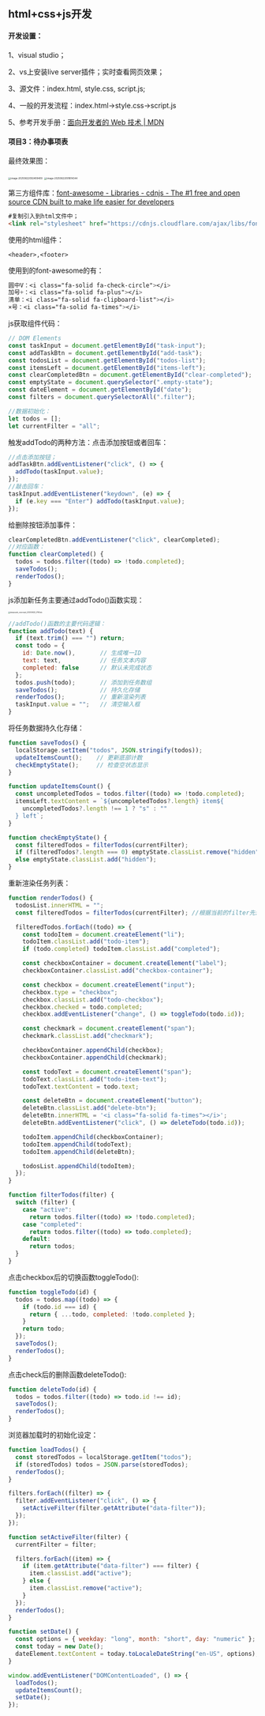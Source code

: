 ## html+css+js开发

#### 开发设置：

1、visual studio；

2、vs上安装live server插件；实时查看网页效果；

3、源文件：index.html, style.css, script.js;

4、一般的开发流程：index.html->style.css->script.js

5、参考开发手册：[面向开发者的 Web 技术 | MDN](https://developer.mozilla.org/zh-CN/docs/Web)



#### 项目3：待办事项表

最终效果图：

<img src="img/image-20250622092409409.png" alt="image-20250622092409409" style="zoom:33%;" />

<img src="img/image-20250622091814344.png" alt="image-20250622091814344" style="zoom: 33%;" />

第三方组件库：[font-awesome - Libraries - cdnjs - The #1 free and open source CDN built to make life easier for developers](https://cdnjs.com/libraries/font-awesome)

```html
#复制引入到html文件中；
<link rel="stylesheet" href="https://cdnjs.cloudflare.com/ajax/libs/font-awesome/6.7.2/css/all.min.css" integrity="sha512-Evv84Mr4kqVGRNSgIGL/F/aIDqQb7xQ2vcrdIwxfjThSH8CSR7PBEakCr51Ck+w+/U6swU2Im1vVX0SVk9ABhg==" crossorigin="anonymous" referrerpolicy="no-referrer" />
```

使用的html组件：

```hmtl
<header>,<footer>
```

使用到的font-awesome的有：

```css
圆中V：<i class="fa-solid fa-check-circle"></i>
加号+：<i class="fa-solid fa-plus"></i>
清单：<i class="fa-solid fa-clipboard-list"></i>
×号：<i class="fa-solid fa-times"></i>
```



js获取组件代码：

```js
// DOM Elements
const taskInput = document.getElementById("task-input");
const addTaskBtn = document.getElementById("add-task");
const todosList = document.getElementById("todos-list");
const itemsLeft = document.getElementById("items-left");
const clearCompletedBtn = document.getElementById("clear-completed");
const emptyState = document.querySelector(".empty-state");
const dateElement = document.getElementById("date");
const filters = document.querySelectorAll(".filter");

//数据初始化：
let todos = [];
let currentFilter = "all";
```

触发addTodo的两种方法：点击添加按钮或者回车：

```js
//点击添加按钮；
addTaskBtn.addEventListener("click", () => {
  addTodo(taskInput.value);
});
//敲击回车：
taskInput.addEventListener("keydown", (e) => {
  if (e.key === "Enter") addTodo(taskInput.value);
});
```

给删除按钮添加事件：

```js
clearCompletedBtn.addEventListener("click", clearCompleted);
//对应函数：
function clearCompleted() {
  todos = todos.filter((todo) => !todo.completed);
  saveTodos();
  renderTodos();
}
```

js添加新任务主要通过addTodo()函数实现：

<img src="img/deepseek_mermaid_20250622_f760eb.png" alt="deepseek_mermaid_20250622_f760eb" style="zoom: 25%;" />

```js
//addTodo()函数的主要代码逻辑：
function addTodo(text) {
  if (text.trim() === "") return;
  const todo = {
    id: Date.now(),       // 生成唯一ID
    text: text,           // 任务文本内容
    completed: false      // 默认未完成状态
  };
  todos.push(todo);       // 添加到任务数组
  saveTodos();            // 持久化存储
  renderTodos();          // 重新渲染列表
  taskInput.value = "";   // 清空输入框
}
```

将任务数据持久化存储：

```js
function saveTodos() {
  localStorage.setItem("todos", JSON.stringify(todos));
  updateItemsCount();    // 更新底部计数
  checkEmptyState();     // 检查空状态显示
}

function updateItemsCount() {
  const uncompletedTodos = todos.filter((todo) => !todo.completed);
  itemsLeft.textContent = `${uncompletedTodos?.length} item${
    uncompletedTodos?.length !== 1 ? "s" : ""
  } left`;
}

function checkEmptyState() {
  const filteredTodos = filterTodos(currentFilter);
  if (filteredTodos?.length === 0) emptyState.classList.remove("hidden");
  else emptyState.classList.add("hidden");
}
```

重新渲染任务列表：

```js
function renderTodos() {
  todosList.innerHTML = "";
  const filteredTodos = filterTodos(currentFilter); //根据当前的filter先进行过滤;

  filteredTodos.forEach((todo) => {
    const todoItem = document.createElement("li");
    todoItem.classList.add("todo-item");
    if (todo.completed) todoItem.classList.add("completed");

    const checkboxContainer = document.createElement("label");
    checkboxContainer.classList.add("checkbox-container");

    const checkbox = document.createElement("input");
    checkbox.type = "checkbox";
    checkbox.classList.add("todo-checkbox");
    checkbox.checked = todo.completed;
    checkbox.addEventListener("change", () => toggleTodo(todo.id));

    const checkmark = document.createElement("span");
    checkmark.classList.add("checkmark");

    checkboxContainer.appendChild(checkbox);
    checkboxContainer.appendChild(checkmark);

    const todoText = document.createElement("span");
    todoText.classList.add("todo-item-text");
    todoText.textContent = todo.text;

    const deleteBtn = document.createElement("button");
    deleteBtn.classList.add("delete-btn");
    deleteBtn.innerHTML = '<i class="fa-solid fa-times"></i>';
    deleteBtn.addEventListener("click", () => deleteTodo(todo.id));

    todoItem.appendChild(checkboxContainer);
    todoItem.appendChild(todoText);
    todoItem.appendChild(deleteBtn);

    todosList.appendChild(todoItem);
  });
}

function filterTodos(filter) {
  switch (filter) {
    case "active":
      return todos.filter((todo) => !todo.completed);
    case "completed":
      return todos.filter((todo) => todo.completed);
    default:
      return todos;
  }
}
```

点击checkbox后的切换函数toggleTodo():

```js
function toggleTodo(id) {
  todos = todos.map((todo) => {
    if (todo.id === id) {
      return { ...todo, completed: !todo.completed };
    }
    return todo;
  });
  saveTodos();
  renderTodos();
}
```

点击check后的删除函数deleteTodo():

```js
function deleteTodo(id) {
  todos = todos.filter((todo) => todo.id !== id);
  saveTodos();
  renderTodos();
}
```

浏览器加载时的初始化设定：

```js
function loadTodos() {
  const storedTodos = localStorage.getItem("todos");
  if (storedTodos) todos = JSON.parse(storedTodos);
  renderTodos();
}

filters.forEach((filter) => {
  filter.addEventListener("click", () => {
    setActiveFilter(filter.getAttribute("data-filter"));
  });
});

function setActiveFilter(filter) {
  currentFilter = filter;

  filters.forEach((item) => {
    if (item.getAttribute("data-filter") === filter) {
      item.classList.add("active");
    } else {
      item.classList.remove("active");
    }
  });
  renderTodos();
}

function setDate() {
  const options = { weekday: "long", month: "short", day: "numeric" };
  const today = new Date();
  dateElement.textContent = today.toLocaleDateString("en-US", options);
}

window.addEventListener("DOMContentLoaded", () => {
  loadTodos();
  updateItemsCount();
  setDate();
});
```





